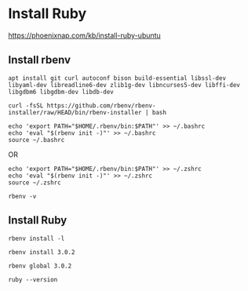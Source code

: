 # Install Ruby

https://phoenixnap.com/kb/install-ruby-ubuntu

## Install rbenv

```
apt install git curl autoconf bison build-essential libssl-dev libyaml-dev libreadline6-dev zlib1g-dev libncurses5-dev libffi-dev libgdbm6 libgdbm-dev libdb-dev
```

```
curl -fsSL https://github.com/rbenv/rbenv-installer/raw/HEAD/bin/rbenv-installer | bash
```

```
echo 'export PATH="$HOME/.rbenv/bin:$PATH"' >> ~/.bashrc
echo 'eval "$(rbenv init -)"' >> ~/.bashrc
source ~/.bashrc
```

OR

```
echo 'export PATH="$HOME/.rbenv/bin:$PATH"' >> ~/.zshrc
echo 'eval "$(rbenv init -)"' >> ~/.zshrc
source ~/.zshrc
```

```
rbenv -v
```

## Install Ruby

```
rbenv install -l
```

```
rbenv install 3.0.2
```

```
rbenv global 3.0.2
```

```
ruby --version
```
